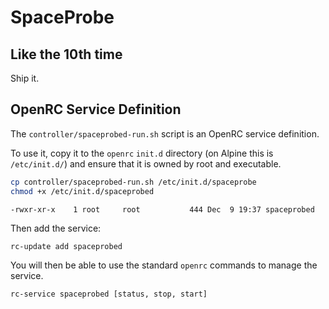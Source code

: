 # SpaceProbe
## Like the 10th time

Ship it.

## OpenRC Service Definition

The `controller/spaceprobed-run.sh` script is an OpenRC service definition.

To use it, copy it to the `openrc` `init.d` directory (on Alpine this is
`/etc/init.d/`) and ensure that it is owned by root and executable.

```sh
cp controller/spaceprobed-run.sh /etc/init.d/spaceprobe
chmod +x /etc/init.d/spaceprobed
```

```ls
-rwxr-xr-x    1 root     root           444 Dec  9 19:37 spaceprobed
```

Then add the service:
```sh
rc-update add spaceprobed
```

You will then be able to use the standard `openrc` commands to manage the
service.

```sh
rc-service spaceprobed [status, stop, start]
```
